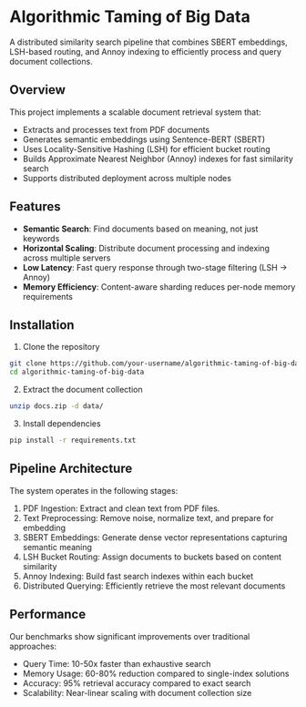 # Algorithmic Taming of Big Data

A distributed similarity search pipeline that combines SBERT embeddings, LSH-based routing, and Annoy indexing to efficiently process and query document collections.

## Overview
This project implements a scalable document retrieval system that:

- Extracts and processes text from PDF documents
- Generates semantic embeddings using Sentence-BERT (SBERT)
- Uses Locality-Sensitive Hashing (LSH) for efficient bucket routing
- Builds Approximate Nearest Neighbor (Annoy) indexes for fast similarity search
- Supports distributed deployment across multiple nodes

## Features

- **Semantic Search**: Find documents based on meaning, not just keywords
- **Horizontal Scaling**: Distribute document processing and indexing across multiple servers
- **Low Latency**: Fast query response through two-stage filtering (LSH → Annoy)
- **Memory Efficiency**: Content-aware sharding reduces per-node memory requirements
  
## Installation
1. Clone the repository
```bash
git clone https://github.com/your-username/algorithmic-taming-of-big-data.git
cd algorithmic-taming-of-big-data
```

2. Extract the document collection
```bash
unzip docs.zip -d data/
```

3. Install dependencies
```bash
pip install -r requirements.txt
```

## Pipeline Architecture
The system operates in the following stages:

1. PDF Ingestion: Extract and clean text from PDF files.
2. Text Preprocessing: Remove noise, normalize text, and prepare for embedding
3. SBERT Embeddings: Generate dense vector representations capturing semantic meaning
4. LSH Bucket Routing: Assign documents to buckets based on content similarity
5. Annoy Indexing: Build fast search indexes within each bucket
6. Distributed Querying: Efficiently retrieve the most relevant documents

## Performance
Our benchmarks show significant improvements over traditional approaches:

- Query Time: 10-50x faster than exhaustive search
- Memory Usage: 60-80% reduction compared to single-index solutions
- Accuracy: 95% retrieval accuracy compared to exact search
- Scalability: Near-linear scaling with document collection size

